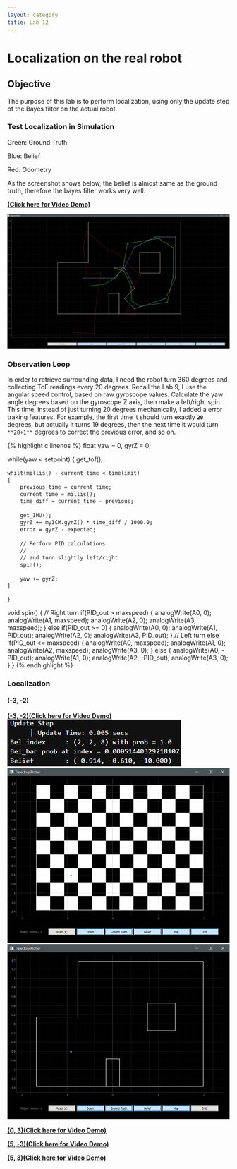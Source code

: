 ```yaml
---
layout: category
title: Lab 12
---
```


# Localization on the real robot

## Objective
The purpose of this lab is to perform localization, using only the update step of the Bayes filter on the actual robot.

### Test Localization in Simulation
Green: Ground Truth

Blue: Belief

Red: Odometry

As the screenshot shows below, the belief is almost same as the ground truth, therefore the bayes filter works very well.

**[(Click here for Video Demo)](https://youtu.be/tjYPgugYJic)**

![](https://github.com/soulkun/ECE5960-Fast-Robots/raw/main/labs/12/1.jpg)

### Observation Loop
In order to retrieve surrounding data, I need the robot turn 360 degrees and collecting ToF readings every 20 degrees. Recall the Lab 9, I use the angular speed control, based on raw gyroscope values. Calculate the yaw angle degrees based on the gyroscope Z axis, then make a left/right spin. This time, instead of just turning 20 degrees mechanically, I added a error traking features. For example, the first time it should turn exactly **`20`** degrees, but actually it turns 19 degrees, then the next time it would turn `**20+1**` degrees to correct the previous error, and so on.

{% highlight c linenos %}
float yaw = 0, gyrZ = 0;

while(yaw < setpoint)
{
    get_tof();

    whilt(millis() - current_time < timelimit)
    {
        previous_time = current_time;
        current_time = millis();
        time_diff = current_time - previous;

        get_IMU();
        gyrZ += myICM.gyrZ() * time_diff / 1000.0;
        error = gyrZ - expected;

        // Perform PID calculations
        // ...
        // and turn slightly left/right
        spin();
        
        yaw += gyrZ;
    }
}

void spin()
{
    // Right turn
    if(PID_out > maxspeed)
    {
        analogWrite(A0, 0);
        analogWrite(A1, maxspeed);
        analogWrite(A2, 0);
        analogWrite(A3, maxspeed);
    }
    else if(PID_out >= 0)
    {
        analogWrite(A0, 0);
        analogWrite(A1, PID_out);
        analogWrite(A2, 0);
        analogWrite(A3, PID_out);
    }
    // Left turn
    else if(PID_out <= maxspeed)
    {
        analogWrite(A0, maxspeed);
        analogWrite(A1, 0);
        analogWrite(A2, maxspeed);
        analogWrite(A3, 0);
    }
    else
    {
        analogWrite(A0, -PID_out);
        analogWrite(A1, 0);
        analogWrite(A2, -PID_out);
        analogWrite(A3, 0);
    }
}
{% endhighlight %}

### Localization

#### (-3, -2)
**[(-3, -2)(Click here for Video Demo)](https://youtu.be/Lq4bROWN0xE)**
![](https://github.com/soulkun/ECE5960-Fast-Robots/raw/main/labs/12/Result_-3_-2.png)
![](https://github.com/soulkun/ECE5960-Fast-Robots/raw/main/labs/12/(-3_-2).png)
![](https://github.com/soulkun/ECE5960-Fast-Robots/raw/main/labs/12/(-3_-2)_noB.png)

**[(0, 3)(Click here for Video Demo)](https://youtu.be/zE1E5iyn9uk)**

**[(5, -3)(Click here for Video Demo)](https://youtu.be/YAzNEA4-UOQ)**

**[(5, 3)(Click here for Video Demo)](https://youtu.be/SFhDOW3IvvI)**